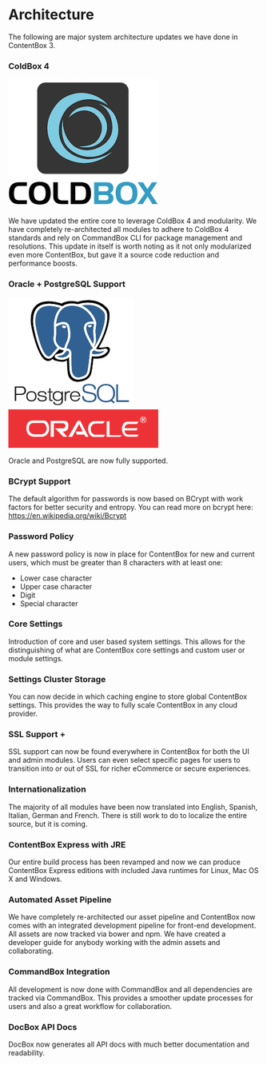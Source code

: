 # Architecture

The following are major system architecture updates we have done in ContentBox 3.

### ColdBox 4 

![](/images/ColdBoxLogo2015_300.png)

We have updated the entire core to leverage ColdBox 4 and modularity.  We have completely re-architected all modules to adhere to ColdBox 4 standards and rely on CommandBox CLI for package management and resolutions.  This update in itself is worth noting as it not only modularized even more ContentBox, but gave it a source code reduction and performance boosts.


### Oracle + PostgreSQL Support

<img src="/images/postgresql.png" width="250">
<img src="/images/oracle.gif" width="300">

Oracle and PostgreSQL are now fully supported.


### <i class="fa fa-lock"></i> BCrypt Support
The default algorithm for passwords is now based on BCrypt with work factors for better security and entropy. You can read more on bcrypt here: https://en.wikipedia.org/wiki/Bcrypt


### <i class="fa fa-lock"></i> Password Policy
A new password policy is now in place for ContentBox for new and current users, which must be greater than 8 characters with at least one:

* Lower case character
* Upper case character
* Digit
* Special character


### <i class="fa fa-gear"></i> Core Settings
Introduction of core and user based system settings. This allows for the distinguishing of what are ContentBox core settings and custom user or module settings.


### <i class="fa fa-globe"></i> Settings Cluster Storage
You can now decide in which caching engine to store global ContentBox settings. This provides the way to fully scale ContentBox in any cloud provider.


### <i class="fa fa-shield"></i> SSL Support + 
SSL support can now be found everywhere in ContentBox for both the UI and admin modules.  Users can even select specific pages for users to transition into or out of SSL for richer eCommerce or secure experiences.


### <i class="fa fa-language"></i> Internationalization
The majority of all modules have been now translated into English, Spanish, Italian, German and French.  There is still work to do to localize the entire source, but it is coming.


### <i class="fa fa-java"></i> ContentBox Express with JRE
Our entire build process has been revamped and now we can produce ContentBox Express editions with included Java runtimes for Linux, Mac OS X and Windows.


### Automated Asset Pipeline
We have completely re-architected our asset pipeline and ContentBox now comes with an integrated development pipeline for front-end development.  All assets are now tracked via bower and npm.  We have created a developer guide for anybody working with the admin assets and collaborating.


### CommandBox Integration
All development is now done with CommandBox and all dependencies are tracked via CommandBox.  This provides a smoother update processes for users and also a great workflow for collaboration.

### DocBox API Docs
DocBox now generates all API docs with much better documentation and readability.


